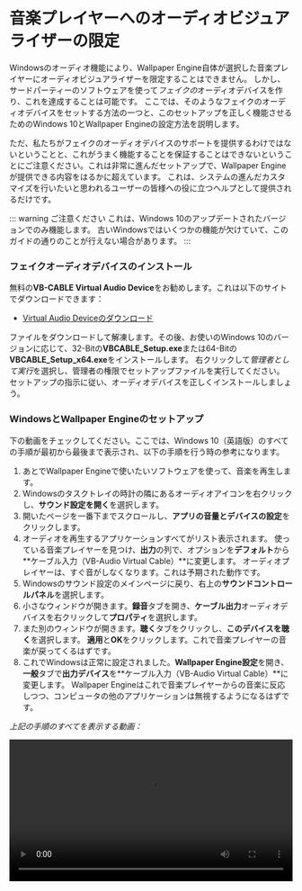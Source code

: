 # 音楽プレイヤーへのオーディオビジュアライザーの限定

Windowsのオーディオ機能により、Wallpaper Engine自体が選択した音楽プレイヤーにオーディオビジュアライザーを限定することはできません。 しかし、サードパーティーのソフトウェアを使って*フェイクの*オーディオデバイスを作り、これを達成することは可能です。 ここでは、そのようなフェイクのオーディオデバイスをセットする方法の一つと、このセットアップを正しく機能させるためのWindows 10とWallpaper Engineの設定方法を説明します。

ただ、私たちがフェイクのオーディオデバイスのサポートを提供するわけではないということと、これがうまく機能することを保証することはできないということにご注意ください。これは非常に進んだセットアップで、Wallpaper Engineが提供できる内容をはるかに超えています。 これは、システムの進んだカスタマイズを行いたいと思われるユーザーの皆様への役に立つヘルプとして提供されるだけです。

::: warning
ご注意ください これは、Windows 10のアップデートされたバージョンでのみ機能します。 古いWindowsではいくつかの機能が欠けていて、このガイドの通りのことが行えない場合があります。
:::

### フェイクオーディオデバイスのインストール

無料の**VB-CABLE Virtual Audio Device**をお勧めします。これは以下のサイトでダウンロードできます：

* [Virtual Audio Deviceのダウンロード](https://www.vb-audio.com/Cable/)

ファイルをダウンロードして解凍します。その後、お使いのWindows 10のバージョンに応じて、32-Bitの**VBCABLE_Setup.exe**または64-Bitの**VBCABLE_Setup_x64.exe**をインストールします。 右クリックして*管理者として実行*を選択し、管理者の権限でセットアップファイルを実行してください。 セットアップの指示に従い、オーディオデバイスを正しくインストールしましょう。

### WindowsとWallpaper Engineのセットアップ

下の動画をチェックしてください。ここでは、Windows 10（英語版）のすべての手順が最初から最後まで表示され、以下の手順を行う時の参考になります。

1. あとでWallpaper Engineで使いたいソフトウェアを使って、音楽を再生します。
2. Windowsのタスクトレイの時計の隣にあるオーディオアイコンを右クリックし、**サウンド設定を開く**を選択します。
3. 開いたページを一番下までスクロールし、**アプリの音量とデバイスの設定**をクリックします。
4. オーディオを再生するアプリケーションすべてがリスト表示されます。 使っている音楽プレイヤーを見つけ、**出力**の列で、オプションを**デフォルト**から**ケーブル入力（VB-Audio Virtual Cable）**に変更します。 オーディオプレイヤーは、すぐ音がしなくなります。これは予期された動作です。
5. Windowsのサウンド設定のメインページに戻り、右上の**サウンドコントロールパネル**を選択します。
6. 小さなウィンドウが開きます。**録音**タブを開き、**ケーブル出力**オーディオデバイスを右クリックして**プロパティ**を選択します。
7. また別のウィンドウが開きます。**聴く**タブをクリックし、**このデバイスを聴く**を選択します。 **適用**と**OK**をクリックします。これで音楽プレイヤーの音楽が戻ってくるはずです。
8. これでWindowsは正常に設定されました。**Wallpaper Engine設定**を開き、**一般**タブで**出力デバイス**を**ケーブル入力（VB-Audio Virtual Cable）**に変更します。 Wallpaper Engineはこれで音楽プレイヤーからの音楽に反応しつつ、コンピュータの他のアプリケーションは無視するようになるはずです。

*上記の手順のすべてを表示する動画：*

<video width="100%" controls>
  <source src="/videos/audioinputdevice.mp4" type="video/mp4">
  お使いのブラウザが動画タグをサポートしていません。
</video>
